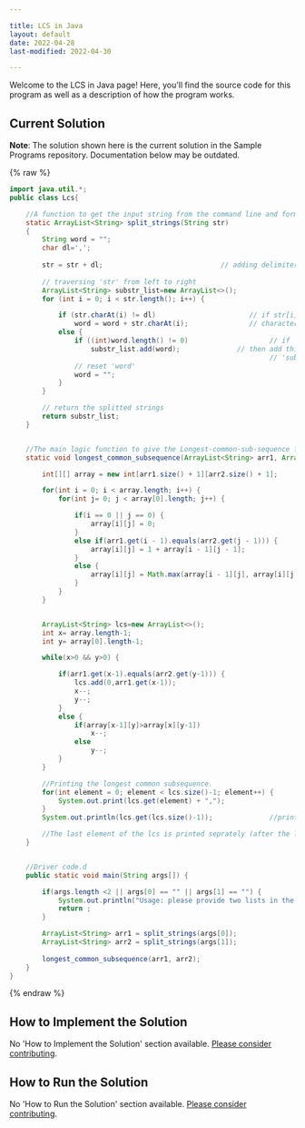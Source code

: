```yaml
---

title: LCS in Java
layout: default
date: 2022-04-28
last-modified: 2022-04-30

---
```


Welcome to the LCS in Java page! Here, you'll find the source code for this program as well as a description of how the program works.

## Current Solution

**Note**: The solution shown here is the current solution in the Sample Programs repository. Documentation below may be outdated.

{% raw %}

```Java
import java.util.*;
public class Lcs{

    //A function to get the input string from the command line and form a array-list of elements from it.
    static ArrayList<String> split_strings(String str)         
    {
        String word = ""; 
        char dl=',';
	     
        str = str + dl;                             // adding delimiter character at the end of 'str'. 
                                                    
        // traversing 'str' from left to right 
	    ArrayList<String> substr_list=new ArrayList<>(); 
	    for (int i = 0; i < str.length(); i++) { 

		    if (str.charAt(i) != dl)                       // if str[i] is not equal to the delimiter
			    word = word + str.charAt(i);               // character then accumulate it to 'word'                          
		    else { 
                if ((int)word.length() != 0)                    // if 'word' is not an empty string, 
			        substr_list.add(word);              // then add this 'word' to the array 
			                                                    // 'substr_list[]' 
			    // reset 'word' 
			    word = "";
		    } 
	    } 

	    // return the splitted strings 
	    return substr_list; 
    }


    //The main logic function to give the Longest-common-sub-sequence from two array-list.
    static void longest_common_subsequence(ArrayList<String> arr1, ArrayList<String> arr2) {

        int[][] array = new int[arr1.size() + 1][arr2.size() + 1];                   //array for the Dynamic solution.

        for(int i = 0; i < array.length; i++) {
            for(int j= 0; j < array[0].length; j++) {

                if(i == 0 || j == 0) {
                    array[i][j] = 0;
                }
                else if(arr1.get(i - 1).equals(arr2.get(j - 1))) {
                    array[i][j] = 1 + array[i - 1][j - 1];
                }
                else {
                    array[i][j] = Math.max(array[i - 1][j], array[i][j - 1]);
                }
            }
        }


        ArrayList<String> lcs=new ArrayList<>();                             //this array-list will contain the lcs.
        int x= array.length-1;
        int y= array[0].length-1;

        while(x>0 && y>0) {

            if(arr1.get(x-1).equals(arr2.get(y-1))) {
                lcs.add(0,arr1.get(x-1));
                x--;
                y--;
            }
            else {
                if(array[x-1][y]>array[x][y-1])
                    x--;
                else
                    y--;
            }
        }

        //Printing the longest common subsequence.
        for(int element = 0; element < lcs.size()-1; element++) {
            System.out.print(lcs.get(element) + ",");
        }
        System.out.println(lcs.get(lcs.size()-1));              //printing the last element of the lcs.

        //The last element of the lcs is printed seprately (after the loop), to prevent the "," printing after it.
    }


    //Driver code.d
    public static void main(String args[]) {

        if(args.length <2 || args[0] == "" || args[1] == "") {
            System.out.println("Usage: please provide two lists in the format \"1, 2, 3, 4, 5\"");
            return ;
        }

        ArrayList<String> arr1 = split_strings(args[0]);
        ArrayList<String> arr2 = split_strings(args[1]);
        
        longest_common_subsequence(arr1, arr2);
    }
}
```

{% endraw %}

## How to Implement the Solution

No 'How to Implement the Solution' section available. [Please consider contributing](https://github.com/TheRenegadeCoder/sample-programs-website).

## How to Run the Solution

No 'How to Run the Solution' section available. [Please consider contributing](https://github.com/TheRenegadeCoder/sample-programs-website).